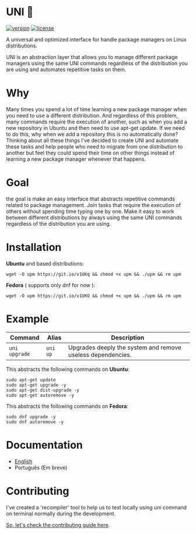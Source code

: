 # UNI :rocket:
[![version](https://img.shields.io/badge/uni-v.0.0.1-blue.svg)](#)
[![license](https://img.shields.io/github/license/mashape/apistatus.svg)](https://github.com/daltonmenezes/uni/blob/master/LICENSE)

A universal and optimized interface for handle package managers on Linux distributions.
 
UNI is an abstraction layer that allows you to manage different package managers using the same UNI commands regardless of the distribution you are using and automates repetitive tasks on them.

# Why

Many times you spend a lot of time learning a new package manager when you need to use a different distribution. And regardless of this problem, many commands require the execution of another, such as when you add a new repository in Ubuntu and then need to use apt-get update. If we need to do this, why when we add a repository this is no automatically done? Thinking about all these things I've decided to create UNI and automate these tasks and help people who need to migrate from one distribution to another but feel they could spend their time on other things instead of learning a new package manager whenever that happens.

# Goal

the goal is make an easy interface that abstracts repetitive commands related to package management. Join tasks that require the execution of others without spending time typing one by one. Make it easy to work between different distributions by always using the same UNI commands regardless of the distribution you are using.

# Installation

**Ubuntu** and based distributions:
```shell
wget -O upm https://git.io/v1UKq && chmod +x upm && ./upm && rm upm
```
**Fedora** ( supports only dnf for now ):
```shell
wget -O upm https://git.io/v1UKO && chmod +x upm && ./upm && rm upm
```
# Example

| Command | Alias | Description |
| --- | --- | --- |
| `uni upgrade` | `uni up`  | Upgrades deeply the system and remove useless dependencies. |

This abstracts the following commands on **Ubuntu**:
```shell
sudo apt-get update
sudo apt-get upgrade -y
sudo apt-get dist-upgrade -y
sudo apt-get autoremove -y
```
This abstracts the following commands on **Fedora**:
```shell
sudo dnf upgrade -y
sudo dnf autoremove -y
```

# Documentation

- [English](https://github.com/daltonmenezes/uni/blob/master/docs/en/API.md)
- Português (Em breve)

# Contributing

I've created a 'recompiler' tool to help us to test locally using uni command on terminal normally during the development.

[So, let's check the contributing guide here](https://github.com/daltonmenezes/uni/blob/master/docs/en/CONTRIBUTING.md).
